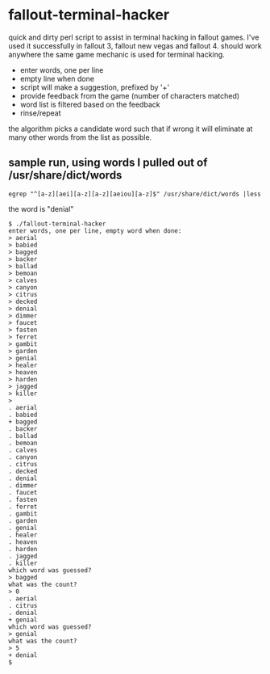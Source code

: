 # fallout-terminal-hacker
quick and dirty perl script to assist in terminal hacking in fallout games.  I've used it successfully in fallout 3, fallout new vegas and fallout 4.  should work anywhere the same game mechanic is used for terminal hacking.

* enter words, one per line
* empty line when done
* script will make a suggestion, prefixed by '+'
* provide feedback from the game (number of characters matched)
* word list is filtered based on the feedback
* rinse/repeat

the algorithm picks a candidate word such that if wrong it will eliminate at many other words from the list as possible.

## sample run, using words I pulled out of /usr/share/dict/words

```
egrep "^[a-z][aei][a-z][a-z][aeiou][a-z]$" /usr/share/dict/words |less
```

the word is "denial"

```
$ ./fallout-terminal-hacker
enter words, one per line, empty word when done:
> aerial
> babied
> bagged
> backer
> ballad
> bemoan
> calves
> canyon
> citrus
> decked
> denial
> dimmer
> faucet
> fasten
> ferret
> gambit
> garden
> genial
> healer
> heaven
> harden
> jagged
> killer
>
. aerial
. babied
+ bagged
. backer
. ballad
. bemoan
. calves
. canyon
. citrus
. decked
. denial
. dimmer
. faucet
. fasten
. ferret
. gambit
. garden
. genial
. healer
. heaven
. harden
. jagged
. killer
which word was guessed?
> bagged
what was the count?
> 0
. aerial
. citrus
. denial
+ genial
which word was guessed?
> genial
what was the count?
> 5
+ denial
$
```

